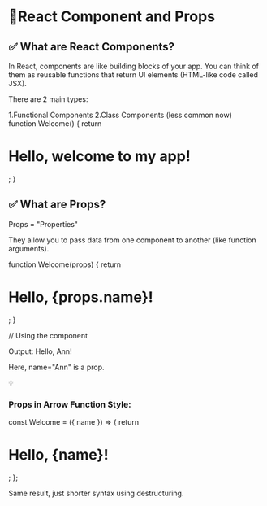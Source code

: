 <h1>🚀React Component and Props</h1>

<div>
<h2>✅ What are React Components?</h2>

In React, components are like building blocks of your app. You can think of them as reusable functions that return UI elements (HTML-like code called JSX).

There are 2 main types:
<div>
1.Functional Components
2.Class Components (less common now)
</div>
function Welcome() {
  return <h1>Hello, welcome to my app!</h1>;
}



<h2>✅ What are Props?</h2>

Props = "Properties"

They allow you to pass data from one component to another (like function arguments).


  function Welcome(props) {
  return <h1>Hello, {props.name}!</h1>;
}

// Using the component
<Welcome name="Ann" />

</div>
Output: Hello, Ann!

Here, name="Ann" is a prop.

<div>
💡 <h3>Props in Arrow Function Style:</h3>

const Welcome = ({ name }) => {
  return <h1>Hello, {name}!</h1>;
};
</div>

Same result, just shorter syntax using destructuring.

